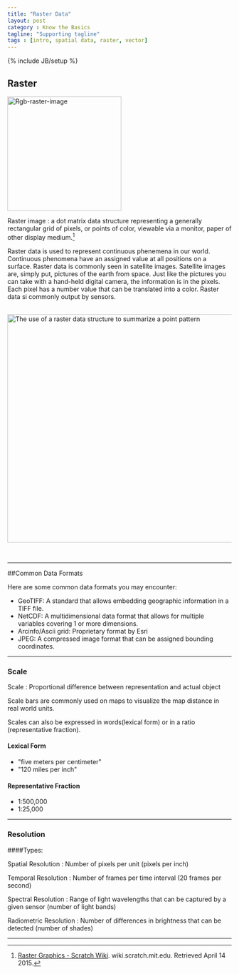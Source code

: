```yaml
---
title: "Raster Data"
layout: post
category : Know the Basics
tagline: "Supporting tagline"
tags : [intro, spatial data, raster, vector]
---
```


{% include JB/setup %}


## Raster

<a title="By Gringer (Own work) [CC0], via Wikimedia Commons" href="http://commons.wikimedia.org/wiki/File%3ARgb-raster-image.svg"><img width="256" alt="Rgb-raster-image" src="{{site.baseurl}}{{ASSET_PATH}}/images/raster/Raster-image.svg"/></a>

Raster image
  : a dot matrix data structure representing a generally rectangular grid of pixels, or points of color, viewable via a monitor, paper of other display medium.[^1]


Raster data is used to represent continuous phenemena in our world. Continuous phenomena have an assigned value at all positions on a surface. Raster data is commonly seen in satellite images. Satellite images are, simply put, pictures of the earth from space. Just like the pictures you can take with a hand-held digital camera, the information is in the pixels. Each pixel has a number value that can be translated into a color. Raster data si commonly output by sensors.<br><br>

<a title="By Ldecola (Own work) [CC BY-SA 3.0 (http://creativecommons.org/licenses/by-sa/3.0)], via Wikimedia Commons" href="http://commons.wikimedia.org/wiki/File%3AThe_use_of_a_raster_data_structure_to_summarize_a_point_pattern.gif"><img width="512" alt="The use of a raster data structure to summarize a point pattern" src="//upload.wikimedia.org/wikipedia/commons/thumb/b/b7/The_use_of_a_raster_data_structure_to_summarize_a_point_pattern.gif/512px-The_use_of_a_raster_data_structure_to_summarize_a_point_pattern.gif"/></a>

<br>


----

##Common Data Formats

 Here are some common data formats you may encounter:


 * GeoTIFF: A standard that allows embedding geographic information in a TIFF file.
 * NetCDF: A multidimensional data format that allows for multiple variables covering 1 or more dimensions.
 * Arcinfo/Ascii grid: Proprietary format by Esri
 * JPEG: A compressed image format that can be assigned bounding coordinates.

----


### Scale

Scale
  : Proportional difference between representation and actual object

Scale bars are commonly used on maps to visualize the map distance in real world units.

Scales can also be expressed in words(lexical form) or in a ratio (representative fraction).

#### Lexical Form

  - "five meters per centimeter"
  - "120 miles per inch"

#### Representative Fraction

  - 1:500,000
  - 1:25,000


---

### Resolution

####Types:
  
Spatial Resolution
  : Number of pixels per unit (pixels per inch)

Temporal Resolution
  : Number of frames per time interval (20 frames per second)

Spectral Resolution
  : Range of light wavelengths that can be captured by a given sensor (number of light bands)

Radiometric Resolution
  : Number of differences in brightness that can be detected (number of shades)

----

[^1]: [Raster Graphics - Scratch Wiki](//:wiki.scratch.mit.edu/wiki/Raster_Graphics). wiki.scratch.mit.edu. Retrieved April 14 2015.
